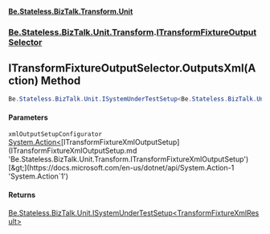 #### [Be.Stateless.BizTalk.Transform.Unit](README.md 'README')
### [Be.Stateless.BizTalk.Unit.Transform](Be.Stateless.BizTalk.Unit.Transform.md 'Be.Stateless.BizTalk.Unit.Transform').[ITransformFixtureOutputSelector](ITransformFixtureOutputSelector.md 'Be.Stateless.BizTalk.Unit.Transform.ITransformFixtureOutputSelector')

## ITransformFixtureOutputSelector.OutputsXml(Action<ITransformFixtureXmlOutputSetup>) Method

```csharp
Be.Stateless.BizTalk.Unit.ISystemUnderTestSetup<Be.Stateless.BizTalk.Unit.Transform.TransformFixtureXmlResult> OutputsXml(System.Action<Be.Stateless.BizTalk.Unit.Transform.ITransformFixtureXmlOutputSetup> xmlOutputSetupConfigurator);
```
#### Parameters

<a name='Be.Stateless.BizTalk.Unit.Transform.ITransformFixtureOutputSelector.OutputsXml(System.Action_Be.Stateless.BizTalk.Unit.Transform.ITransformFixtureXmlOutputSetup_).xmlOutputSetupConfigurator'></a>

`xmlOutputSetupConfigurator` [System.Action&lt;](https://docs.microsoft.com/en-us/dotnet/api/System.Action-1 'System.Action`1')[ITransformFixtureXmlOutputSetup](ITransformFixtureXmlOutputSetup.md 'Be.Stateless.BizTalk.Unit.Transform.ITransformFixtureXmlOutputSetup')[&gt;](https://docs.microsoft.com/en-us/dotnet/api/System.Action-1 'System.Action`1')

#### Returns
[Be.Stateless.BizTalk.Unit.ISystemUnderTestSetup&lt;](ISystemUnderTestSetup_T_.md 'Be.Stateless.BizTalk.Unit.ISystemUnderTestSetup<T>')[TransformFixtureXmlResult](TransformFixtureXmlResult.md 'Be.Stateless.BizTalk.Unit.Transform.TransformFixtureXmlResult')[&gt;](ISystemUnderTestSetup_T_.md 'Be.Stateless.BizTalk.Unit.ISystemUnderTestSetup<T>')
